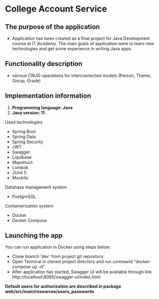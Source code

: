# College Account Service

## The purpose of the application

- Application has been created as a final project for Java Development course at IT Academy. The main goals of application
were to learn new technologies and get some experience in writing Java apps.

## Functionality description

- various CRUD-operations for interconnected models (Person, Theme, Group, Grade)

## Implementation information

1. **Programming language: Java**
2. **Java version: 11**

Used technologies

- Spring Boot
- Spring Data
- Spring Security
- JWT
- Swagger
- Liquibase
- Mapstruct
- Lombok
- JUnit 5
- Mockito

Database management system

- PostgreSQL

Containerization system

- Docker
- Docker Compose

## Launching the app

You can run application in Docker using steps below:
- Clone branch 'dev' from project git repository
- Open Terminal in cloned project directory and run command "docker-compose up -d"
- After application has started, Swagger UI will be available through link http://localhost:8080/swagger-ui/index.html

**Default users for authorization are described in package web/src/main/resources/users_passwords**
